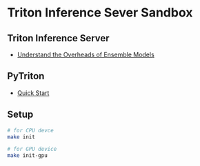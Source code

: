 # Triton Inference Sever Sandbox

## Triton Inference Server

- [Understand the Overheads of Ensemble Models](./benchmarks/ensemble_model_overhead/)

## PyTriton

- [Quick Start](./pytriton/quick-start/)

## Setup

```bash
# for CPU devce
make init

# for GPU device
make init-gpu
```
